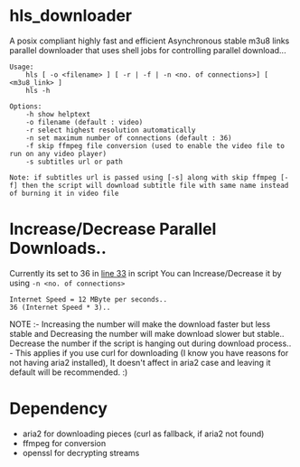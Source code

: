 # hls_downloader

A posix compliant highly fast and efficient Asynchronous stable m3u8 links parallel downloader that uses shell jobs for controlling parallel download...

```
Usage:
    hls [ -o <filename> ] [ -r | -f | -n <no. of connections>] [ <m3u8_link> ]
    hls -h

Options:
    -h show helptext
    -o filename (default : video)
    -r select highest resolution automatically
    -n set maximum number of connections (default : 36)
    -f skip ffmpeg file conversion (used to enable the video file to run on any video player)
    -s subtitles url or path

Note: if subtitles url is passed using [-s] along with skip ffmpeg [-f] then the script will download subtitle file with same name instead of burning it in video file
```

# Increase/Decrease Parallel Downloads..

Currently its set to 36 in [line 33](https://github.com/CoolnsX/hls_downloader/blob/main/hls#L33) in script
You can Increase/Decrease it by using ```-n <no. of connections>```

```
Internet Speed = 12 MByte per seconds..
36 (Internet Speed * 3)..
```
NOTE :- Increasing the number will make the download faster but less stable and Decreasing the number will make download slower but stable.. Decrease the number if the script is hanging out during download process.. - This applies if you use curl for downloading (I know you have reasons for not having aria2 installed), It doesn't affect in aria2 case and leaving it default will be recommended. :)

# Dependency

- aria2 for downloading pieces (curl as fallback, if aria2 not found)
- ffmpeg for conversion
- openssl for decrypting streams
